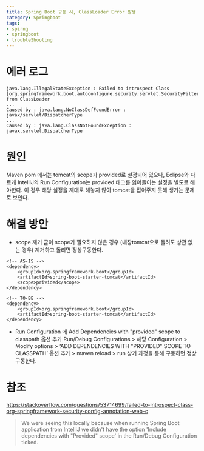 ```yaml
---
title: Spring Boot 구동 시, ClassLoader Error 발생
category: Springboot
tags:
- spirng
- springboot
- troubleShooting
---
```


# 에러 로그
```
java.lang.IllegalStateException : Failed to introspect Class [org.springframework.boot.autoconfigure.security.servlet.SecurityFilterAutoConfiguration] from ClassLoader
...
Caused by : java.lang.NoClassDefFoundError : javax/servlet/DispatcherType
...
Caused by : java.lang.ClassNotFoundException : javax.servlet.DispatcherType
``` 

# 원인
Maven pom 에서는 tomcat의 scope가 provided로 설정되어 있으나,  Eclipse와 다르게 IntelliJ의 Run Configuration는 provided 태그를 읽어들이는 설정을 별도로 해야한다.
이 경우 해당 설정을 제대로 해놓지 않아 tomcat을 잡아주지 못해 생기는 문제로 보인다. 

# 해결 방안
* scope 제거
	굳이 scope가 필요하지 않은 경우 (내장tomcat으로 돌려도 상관 없는 경우) 제거하고 돌리면 정상구동한다.

	
```
<!-- AS-IS -->
<dependency>
	<groupId>org.springframework.boot</groupId>
	<artifactId>spring-boot-starter-tomcat</artifactId>
	<scope>privided</scope>
</dependency>

<!-- TO-BE -->
<dependency>
	<groupId>org.springframework.boot</groupId>
	<artifactId>spring-boot-starter-tomcat</artifactId>
</dependency>
```

* Run Configuration 에 Add Dependencies with "provided" scope to classpath 옵션 추가
	Run/Debug Configurations > 해당  Configuration > Modify options > ‘ADD DEPENDENCIES WITH "PROVIDED" SCOPE TO CLASSPATH’ 옵션 추가 > maven reload > run
	상기 과정을 통해 구동하면 정상구동한다.


# 참조
https://stackoverflow.com/questions/53714699/failed-to-introspect-class-org-springframework-security-config-annotation-web-c
> We were seeing this locally because when running Spring Boot application from IntelliJ we didn't have the option 'Include dependencies with "Provided" scope' in the Run/Debug Configuration ticked.
